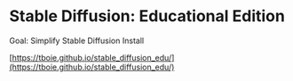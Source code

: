# Stable Diffusion: Educational Edition

Goal: Simplify Stable Diffusion Install

[https://tboie.github.io/stable_diffusion_edu/](https://tboie.github.io/stable_diffusion_edu/)
